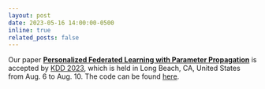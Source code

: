 ```yaml
---
layout: post
date: 2023-05-16 14:00:00-0500
inline: true
related_posts: false
---
```


Our paper <a href='https://dl.acm.org/doi/10.1145/3580305.3599464'>**Personalized Federated Learning with Parameter Propagation**</a> is accepted by <a href='https://kdd.org/kdd2023/'>KDD 2023</a>, which is held in Long Beach, CA, United States from Aug. 6 to Aug. 10. The code can be found <a href='https://github.com/jwu4sml/FEDORA'>here</a>. 

